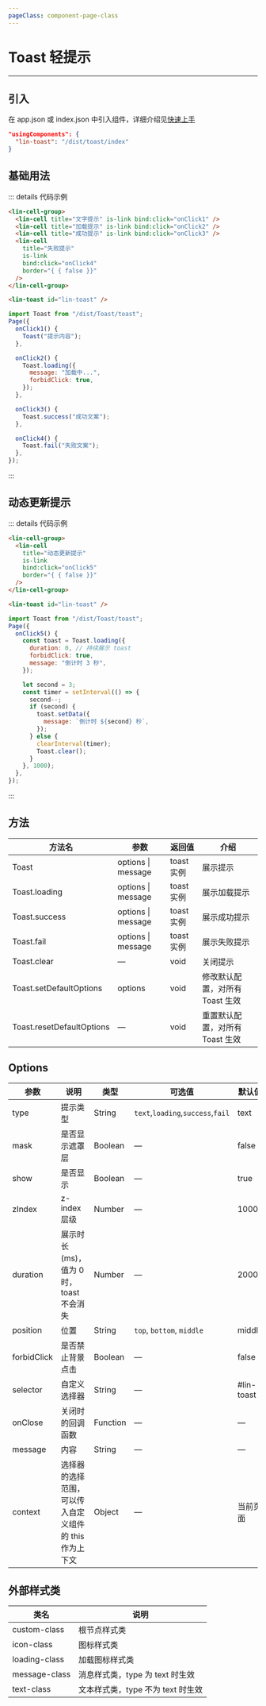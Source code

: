 ```yaml
---
pageClass: component-page-class
---
```


# Toast 轻提示

---

<demo-image src='/componentImage/feedback/toast.gif' />


## 引入

在 app.json 或 index.json 中引入组件，详细介绍见[快速上手](/guide/start.html)

```json
"usingComponents": {
  "lin-toast": "/dist/toast/index"
}
```

## 基础用法

::: details 代码示例

```html
<lin-cell-group>
  <lin-cell title="文字提示" is-link bind:click="onClick1" />
  <lin-cell title="加载提示" is-link bind:click="onClick2" />
  <lin-cell title="成功提示" is-link bind:click="onClick3" />
  <lin-cell
    title="失败提示"
    is-link
    bind:click="onClick4"
    border="{ { false }}"
  />
</lin-cell-group>

<lin-toast id="lin-toast" />
```

```javascript
import Toast from "/dist/Toast/toast";
Page({
  onClick1() {
    Toast("提示内容");
  },

  onClick2() {
    Toast.loading({
      message: "加载中...",
      forbidClick: true,
    });
  },

  onClick3() {
    Toast.success("成功文案");
  },

  onClick4() {
    Toast.fail("失败文案");
  },
});
```

:::

## 动态更新提示

::: details 代码示例

```html
<lin-cell-group>
  <lin-cell
    title="动态更新提示"
    is-link
    bind:click="onClick5"
    border="{ { false }}"
  />
</lin-cell-group>

<lin-toast id="lin-toast" />
```

```javascript
import Toast from "/dist/Toast/toast";
Page({
  onClick5() {
    const toast = Toast.loading({
      duration: 0, // 持续展示 toast
      forbidClick: true,
      message: "倒计时 3 秒",
    });

    let second = 3;
    const timer = setInterval(() => {
      second--;
      if (second) {
        toast.setData({
          message: `倒计时 ${second} 秒`,
        });
      } else {
        clearInterval(timer);
        Toast.clear();
      }
    }, 1000);
  },
});
```

:::

## 方法

| 方法名                    | 参数                   | 返回值     | 介绍                            |
| ------------------------- | ---------------------- | ---------- | ------------------------------- |
| Toast                     | options &#124; message | toast 实例 | 展示提示                        |
| Toast.loading             | options &#124; message | toast 实例 | 展示加载提示                    |
| Toast.success             | options &#124; message | toast 实例 | 展示成功提示                    |
| Toast.fail                | options &#124; message | toast 实例 | 展示失败提示                    |
| Toast.clear               | —                      | void       | 关闭提示                        |
| Toast.setDefaultOptions   | options                | void       | 修改默认配置，对所有 Toast 生效 |
| Toast.resetDefaultOptions | —                      | void       | 重置默认配置，对所有 Toast 生效 |

## Options

| 参数        | 说明                                                   | 类型     | 可选值                            | 默认值     |
| ----------- | ------------------------------------------------------ | -------- | --------------------------------- | ---------- |
| type        | 提示类型                                               | String   | `text`,`loading`,`success`,`fail` | text       |
| mask        | 是否显示遮罩层                                         | Boolean  | —                                 | false      |
| show        | 是否显示                                               | Boolean  | —                                 | true       |
| zIndex      | z-index 层级                                           | Number   | —                                 | 1000       |
| duration    | 展示时长(ms)，值为 0 时，toast 不会消失                | Number   | —                                 | 2000       |
| position    | 位置                                                   | String   | `top`, `bottom`, `middle`         | middle     |
| forbidClick | 是否禁止背景点击                                       | Boolean  | —                                 | false      |
| selector    | 自定义选择器                                           | String   | —                                 | #lin-toast |
| onClose     | 关闭时的回调函数                                       | Function | —                                 | —          |
| message     | 内容                                                   | String   | —                                 | —          |
| context     | 选择器的选择范围，可以传入自定义组件的 this 作为上下文 | Object   | —                                 | 当前页面   |

## 外部样式类

| 类名      | 说明                              |
| ------------- | --------------------------------- |
| custom-class  | 根节点样式类                      |
| icon-class    | 图标样式类                        |
| loading-class | 加载图标样式类                    |
| message-class | 消息样式类，type 为 text 时生效   |
| text-class    | 文本样式类，type 不为 text 时生效 |

